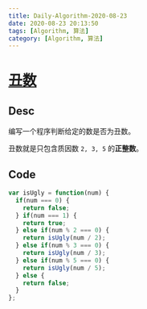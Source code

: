 ```yaml
---
title: Daily-Algorithm-2020-08-23
date: 2020-08-23 20:13:50
tags: [Algorithm, 算法]
category: [Algorithm, 算法]
---
```


# [丑数](https://leetcode-cn.com/problems/ugly-number/)

## Desc

编写一个程序判断给定的数是否为丑数。

丑数就是只包含质因数 `2, 3, 5` 的**正整数**。



## Code

```js
var isUgly = function(num) {
  if(num === 0) {
    return false;
  } if(num === 1) {
    return true;
  } else if(num % 2 === 0) {
    return isUgly(num / 2);
  } else if(num % 3 === 0) {
    return isUgly(num / 3);
  } else if(num % 5 === 0) {
    return isUgly(num / 5);
  } else {
    return false;
  }
};
```

